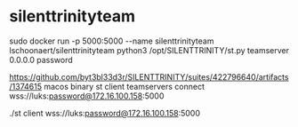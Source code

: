 # silenttrinityteam
sudo docker run -p 5000:5000 --name silenttrinityteam  lschoonaert/silenttrinityteam python3 /opt/SILENTTRINITY/st.py teamserver 0.0.0.0 password

https://github.com/byt3bl33d3r/SILENTTRINITY/suites/422796640/artifacts/1374615
macos binary
st client
teamservers
connect wss://luks:password@172.16.100.158:5000

./st client wss://luks:password@172.16.100.158:5000